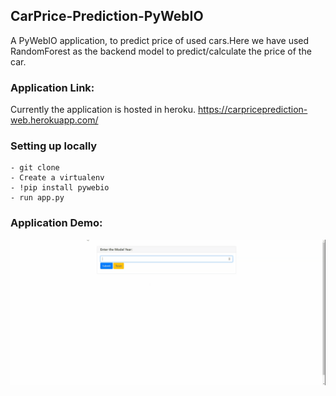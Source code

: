 ## CarPrice-Prediction-PyWebIO

A PyWebIO application, to predict price of used cars.Here we have used RandomForest as the backend model to predict/calculate the price of the car.

### Application Link:
Currently the application is hosted in heroku.
https://carpriceprediction-web.herokuapp.com/

### Setting up locally
```
- git clone 
- Create a virtualenv
- !pip install pywebio
- run app.py
```  
### Application Demo:
<img src="screenrecording.gif">
